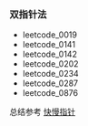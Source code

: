 ### 双指针法
- leetcode_0019
- leetcode_0141
- leetcode_0142
- leetcode_0202
- leetcode_0234
- leetcode_0287
- leetcode_0876

总结参考 [快慢指针](https://leetcode-cn.com/problems/find-the-duplicate-number/solution/qian-duan-ling-hun-hua-shi-tu-jie-kuai-man-zhi-z-3/)